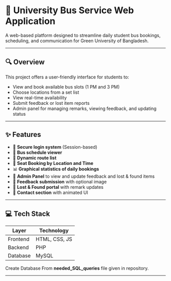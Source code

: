 # 🚌 University Bus Service Web Application

A web-based platform designed to streamline daily student bus bookings, scheduling, and communication for Green University of Bangladesh.

---

## 🔍 Overview

This project offers a user-friendly interface for students to:

- View and book available bus slots (1 PM and 3 PM)
- Choose locations from a set list
- View real-time availability
- Submit feedback or lost item reports
- Admin panel for managing remarks, viewing feedback, and updating status

---

## ✨ Features

- 🔐 **Secure login system** (Session-based)
- 📅 **Bus schedule viewer**
- 📍 **Dynamic route list**
- 🧾 **Seat Booking by Location and Time**
- 📊 **Graphical statistics of daily bookings**
- 🧰 **Admin Panel** to view and update feedback and lost & found items
- 💬 **Feedback submission** with optional image
- 🧳 **Lost & Found portal** with remark updates
- 📧 **Contact section** with animated UI

---

## 💻 Tech Stack

| Layer        | Technology          |
|--------------|---------------------|
| Frontend     | HTML, CSS, JS       |
| Backend      | PHP                 |
| Database     | MySQL               |

Create Database From **needed_SQL_queries** file given in repository.


---
